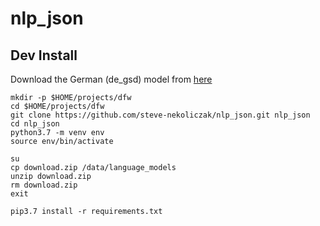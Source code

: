 # nlp_json

## Dev Install
Download the German (de_gsd) model from [here](https://stanfordnlp.github.io/stanfordnlp/models.html)

```
mkdir -p $HOME/projects/dfw
cd $HOME/projects/dfw
git clone https://github.com/steve-nekoliczak/nlp_json.git nlp_json
cd nlp_json
python3.7 -m venv env
source env/bin/activate

su
cp download.zip /data/language_models
unzip download.zip
rm download.zip
exit

pip3.7 install -r requirements.txt
```

